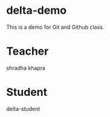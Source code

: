 # delta-demo
This is a demo for Git and Github class.

# Teacher
shradha khapra

# Student 
delta-student